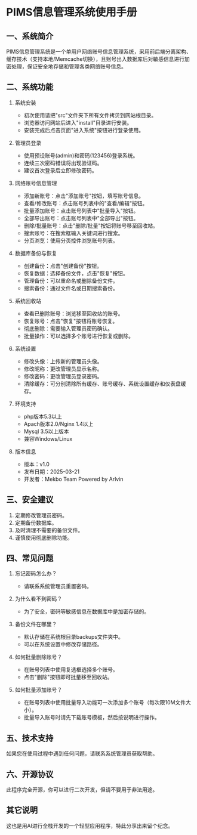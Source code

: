 # PIMS信息管理系统使用手册

## 一、系统简介

PIMS信息管理系统是一个单用户网络账号信息管理系统，采用前后端分离架构、缓存技术（支持本地/Memcache切换），且账号出入数据库后对敏感信息进行加密处理，保证安全地存储和管理各类网络账号信息。

## 二、系统功能

1. 系统安装 
   - 初次使用请把"src"文件夹下所有文件拷贝到网站根目录。
   - 浏览器访问网站后进入"install"目录进行安装。
   - 安装完成后点击页面"进入系统"按钮进行登录使用。

2. 管理员登录
   - 使用预设账号(admin)和密码(123456)登录系统。
   - 连续三次密码错误将出现验证码。
   - 建议首次登录后立即修改密码。

3. 网络账号信息管理
   - 添加新账号：点击"添加账号"按钮，填写账号信息。
   - 查看/修改账号：点击账号列表中的"查看/编辑"按钮。
   - 批量添加账号：点击账号列表中"批量导入"按钮。
   - 全部导出账号：点击账号列表中"全部导出"按钮。
   - 删除/批量账号：点击"删除/批量"按钮将账号移至回收站。
   - 搜索账号：在搜索框输入关键词进行搜索。
   - 分页浏览：使用分页控件浏览账号列表。

4. 数据库备份与恢复
   - 创建备份：点击"创建备份"按钮。
   - 恢复数据：选择备份文件，点击"恢复"按钮。
   - 管理备份：可以重命名或删除备份文件。
   - 搜索备份：通过文件名或日期搜索备份。

5. 系统回收站
   - 查看已删除账号：浏览移至回收站的账号。
   - 恢复账号：点击"恢复"按钮将账号恢复。
   - 彻底删除：需要输入管理员密码确认。
   - 批量操作：可以选择多个账号进行恢复或删除。

6. 系统设置
   - 修改头像：上传新的管理员头像。
   - 修改昵称：更改管理员显示名称。
   - 修改密码：更改管理员登录密码。
   - 清除缓存：可分别清除所有缓存、账号缓存、系统设置缓存和仪表盘缓存。

7. 环境支持
   - php版本5.3以上
   - Apach版本2.0/Nginx 1.4以上
   - Mysql 3.5以上版本
   - 兼容Windows/Linux

8. 版本信息
   - 版本：v1.0
   - 发布日期：2025-03-21
   - 开发者：Mekbo Team Powered by Arlvin

## 三、安全建议

1. 定期修改管理员密码。
2. 定期备份数据库。
3. 及时清理不需要的备份文件。
4. 谨慎使用彻底删除功能。

## 四、常见问题

1. 忘记密码怎么办？
   - 请联系系统管理员重置密码。

2. 为什么看不到密码？
   - 为了安全，密码等敏感信息在数据库中是加密存储的。

3. 备份文件在哪里？
   - 默认存储在系统根目录backups文件夹中。
   - 可以在系统设置中修改存储路径。

4. 如何批量删除账号？
   - 在账号列表中使用复选框选择多个账号。
   - 点击"删除"按钮即可批量移至回收站。
   
5. 如何批量添加账号？
   - 在账号列表中使用批量导入功能可一次添加多个账号（每次限10M文件大小）。
   - 批量导入账号时请先下载账号模板，然后按说明进行操作。

## 五、技术支持

如果您在使用过程中遇到任何问题，请联系系统管理员获取帮助。

## 六、开源协议
此程序完全开源，你可以进行二次开发，但请不要用于非法用途。

## 其它说明
这也是用AI进行全栈开发的一个轻型应用程序，特此分享出来留个纪念。
